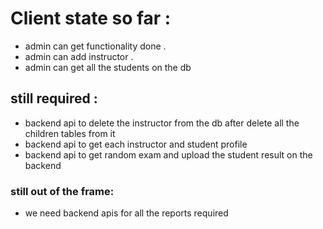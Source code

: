 # Client state so far : 
* admin can get functionality done . 
* admin can add instructor .
* admin can get all the students on the db 
## still required : 
* backend api to delete the instructor from the db after delete all the children tables from it 
* backend api to get each instructor and student profile 
* backend api to get random exam and upload the student result on the backend 
### still out of the frame:
* we need backend apis for all the reports required 